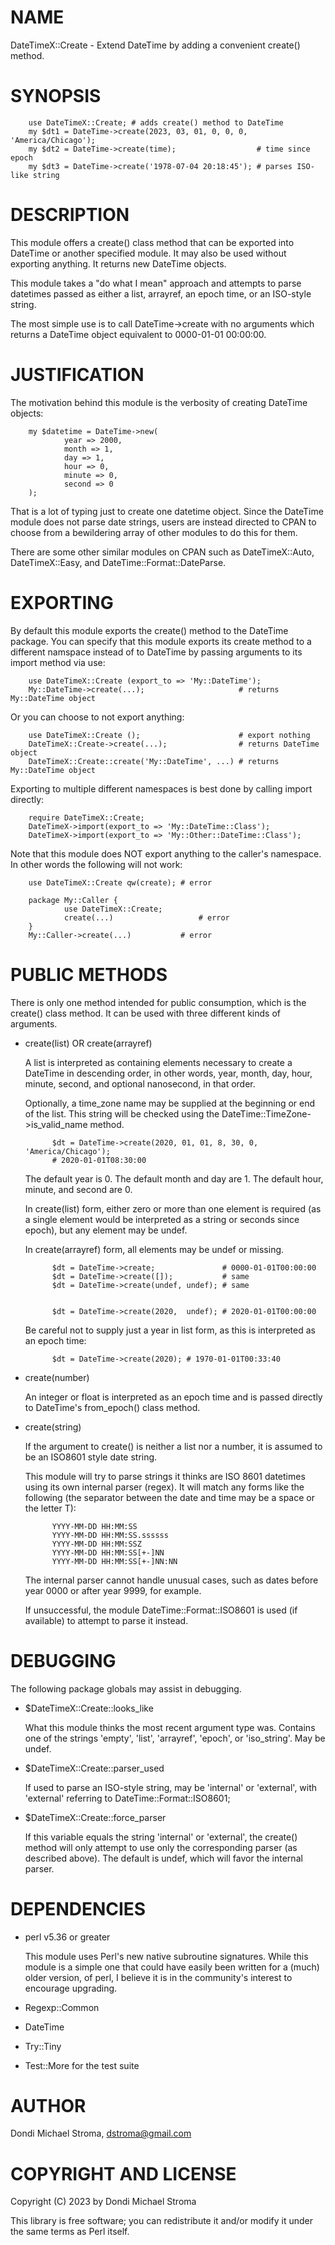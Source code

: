 # NAME

DateTimeX::Create - Extend DateTime by adding a convenient create() method.

# SYNOPSIS

        use DateTimeX::Create; # adds create() method to DateTime
        my $dt1 = DateTime->create(2023, 03, 01, 0, 0, 0, 'America/Chicago');
        my $dt2 = DateTime->create(time);                  # time since epoch
        my $dt3 = DateTime->create('1978-07-04 20:18:45'); # parses ISO-like string

# DESCRIPTION

This module offers a create() class method that can be exported into DateTime
or another specified module. It may also be used without exporting anything. It
returns new DateTime objects.

This module takes a "do what I mean" approach and attempts to parse datetimes
passed as either a list, arrayref, an epoch time, or an ISO-style string.

The most simple use is to call DateTime->create with no arguments which returns
a DateTime object equivalent to 0000-01-01 00:00:00.

# JUSTIFICATION

The motivation behind this module is the verbosity of creating DateTime objects:

        my $datetime = DateTime->new(
                year => 2000,
                month => 1,
                day => 1,
                hour => 0,
                minute => 0,
                second => 0
        );

That is a lot of typing just to create one datetime object. Since the DateTime
module does not parse date strings, users are instead directed to CPAN to
choose from a bewildering array of other modules to do this for them.

There are some other similar modules on CPAN such as DateTimeX::Auto,
DateTimeX::Easy, and DateTime::Format::DateParse. 

# EXPORTING

By default this module exports the create() method to the DateTime package.
You can specify that this module exports its create method to a different
namspace instead of to DateTime by passing arguments to its import method via
use:

        use DateTimeX::Create (export_to => 'My::DateTime');
        My::DateTime->create(...);                     # returns My::DateTime object

Or you can choose to not export anything:

        use DateTimeX::Create ();                      # export nothing
        DateTimeX::Create->create(...);                # returns DateTime object
        DateTimeX::Create::create('My::DateTime', ...) # returns My::DateTime object

Exporting to multiple different namespaces is best done by calling import
directly:

        require DateTimeX::Create;
        DateTimeX->import(export_to => 'My::DateTime::Class');
        DateTimeX->import(export_to => 'My::Other::DateTime::Class');

Note that this module does NOT export anything to the caller's namespace. In
other words the following will not work:

        use DateTimeX::Create qw(create); # error

        package My::Caller {
                use DateTimeX::Create;
                create(...)                   # error
        }
        My::Caller->create(...)           # error

# PUBLIC METHODS

There is only one method intended for public consumption, which is the
create() class method. It can be used with three different kinds of arguments.

- create(list) OR create(arrayref)

    A list is interpreted as containing elements necessary to create a DateTime in 
    descending order, in other words, year, month, day, hour, minute, second,
    and optional nanosecond, in that order.

    Optionally, a time\_zone name may be supplied at the beginning or end of the list.
    This string will be checked using the DateTime::TimeZone->is\_valid\_name method.

            $dt = DateTime->create(2020, 01, 01, 8, 30, 0, 'America/Chicago');
            # 2020-01-01T08:30:00

    The default year is 0. The default month and day are 1. The default hour,
    minute, and second are 0.

    In create(list) form, either zero or more than one element is required (as
    a single element would be interpreted as a string or seconds since epoch), but
    any element may be undef.

    In create(arrayref) form, all elements may be undef or
    missing.

            $dt = DateTime->create;               # 0000-01-01T00:00:00
            $dt = DateTime->create([]);           # same
            $dt = DateTime->create(undef, undef); # same


            $dt = DateTime->create(2020,  undef); # 2020-01-01T00:00:00

    Be careful not to supply just a year in list form, as this is interpreted as
    an epoch time:

            $dt = DateTime->create(2020); # 1970-01-01T00:33:40

- create(number)

    An integer or float is interpreted as an epoch time and is passed directly
    to DateTime's from\_epoch() class method.

- create(string)

    If the argument to create() is neither a list nor a number, it is assumed to
    be an ISO8601 style date string.

    This module will try to parse strings it thinks are ISO 8601 datetimes using
    its own internal parser (regex). It will match any forms like the following
    (the separator between the date and time may be a space or the letter T):

            YYYY-MM-DD HH:MM:SS
            YYYY-MM-DD HH:MM:SS.ssssss
            YYYY-MM-DD HH:MM:SSZ
            YYYY-MM-DD HH:MM:SS[+-]NN
            YYYY-MM-DD HH:MM:SS[+-]NN:NN

    The internal parser cannot handle unusual cases, such as dates before year 0000
    or after year 9999, for example.

    If unsuccessful, the module DateTime::Format::ISO8601 is used (if available)
    to attempt to parse it instead.

# DEBUGGING

The following package globals may assist in debugging.

- $DateTimeX::Create::looks\_like

    What this module thinks the most recent argument type was. Contains one of the
    strings 'empty', 'list', 'arrayref', 'epoch', or 'iso\_string'. May be undef.

- $DateTimeX::Create::parser\_used

    If used to parse an ISO-style string, may be 'internal' or 'external', with
    'external' referring to DateTime::Format::ISO8601;

- $DateTimeX::Create::force\_parser

    If this variable equals the string 'internal' or 'external', the create() method
    will only attempt to use only the corresponding parser (as described above). The
    default is undef, which will favor the internal parser.

# DEPENDENCIES

- perl v5.36 or greater

    This module uses Perl's new native subroutine signatures. While this module is
    a simple one that could have easily been written for a (much) older version, of
    perl, I believe it is in the community's interest to encourage upgrading.

- Regexp::Common
- DateTime
- Try::Tiny
- Test::More for the test suite

# AUTHOR

Dondi Michael Stroma, <dstroma@gmail.com>

# COPYRIGHT AND LICENSE

Copyright (C) 2023 by Dondi Michael Stroma

This library is free software; you can redistribute it and/or modify
it under the same terms as Perl itself.
